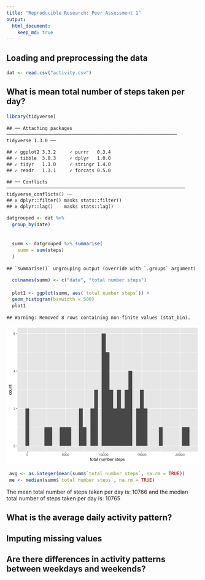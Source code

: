 ```yaml
---
title: "Reproducible Research: Peer Assessment 1"
output: 
  html_document:
    keep_md: true
---
```



## Loading and preprocessing the data


```r
dat <- read.csv("activity.csv")
```


## What is mean total number of steps taken per day?


```r
library(tidyverse)
```

```
## ── Attaching packages ────────────────────────────────────────────────────────────── tidyverse 1.3.0 ──
```

```
## ✓ ggplot2 3.3.2     ✓ purrr   0.3.4
## ✓ tibble  3.0.3     ✓ dplyr   1.0.0
## ✓ tidyr   1.1.0     ✓ stringr 1.4.0
## ✓ readr   1.3.1     ✓ forcats 0.5.0
```

```
## ── Conflicts ───────────────────────────────────────────────────────────────── tidyverse_conflicts() ──
## x dplyr::filter() masks stats::filter()
## x dplyr::lag()    masks stats::lag()
```

```r
datgrouped <- dat %>%
  group_by(date)


  summ <- datgrouped %>% summarise(
    summ = sum(steps)
  )
```

```
## `summarise()` ungrouping output (override with `.groups` argument)
```

```r
  colnames(summ) <- c("date", "total number steps")
  
  plot1 <- ggplot(summ, aes(`total number steps`)) + 
  geom_histogram(binwidth = 500) 
  plot1
```

```
## Warning: Removed 8 rows containing non-finite values (stat_bin).
```

![](PA1_template_files/figure-html/unnamed-chunk-2-1.png)<!-- -->

```r
 avg <- as.integer(mean(summ$`total number steps`, na.rm = TRUE))
 me <- median(summ$`total number steps`, na.rm = TRUE)
```
The mean total number of steps taken per day is: 10766 and the median total number of steps taken per day is: 10765

## What is the average daily activity pattern?



## Imputing missing values



## Are there differences in activity patterns between weekdays and weekends?
